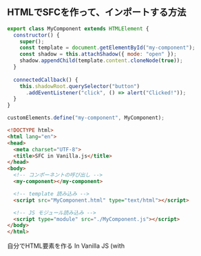 ## HTMLでSFCを作って、インポートする方法

```jsx
export class MyComponent extends HTMLElement {
  constructor() {
    super();
    const template = document.getElementById("my-component");
    const shadow = this.attachShadow({ mode: "open" });
    shadow.appendChild(template.content.cloneNode(true));
  }
  
  connectedCallback() {
    this.shadowRoot.querySelector("button")
      .addEventListener("click", () => alert("Clicked!"));
  }
}
```

```jsx
customElements.define("my-component", MyComponent);
```

```html
<!DOCTYPE html>
<html lang="en">
<head>
  <meta charset="UTF-8">
  <title>SFC in Vanilla.js</title>
</head>
<body>
  <!-- コンポーネントの呼び出し -->
  <my-component></my-component>

  <!-- template 読み込み -->
  <script src="MyComponent.html" type="text/html"></script>

  <!-- JS モジュール読み込み -->
  <script type="module" src="./MyComponent.js"></script>
</body>
</html>
```

自分でHTML要素を作る
In Vanilla JS (with <script type="module"> or <script>), the order of <script> relative to your custom elements in HTML matters.
